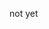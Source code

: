 not yet

<!--
<span>
  <img align="left" src="https://github-readme-stats.vercel.app/api?username=ikeikeikeike&count_private=true&show_icons=true&include_all_commits=true&a=1" />
</span>
<span>
  <img align="left" src="https://github-readme-stats.vercel.app/api/top-langs/?username=ikeikeikeike&hide=css" />
</span>
-->
